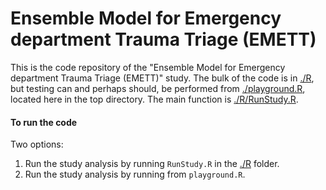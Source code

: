 # Ensemble Model for Emergency department Trauma Triage (EMETT)

This is the code repository of the "Ensemble Model for Emergency
department Trauma Triage (EMETT)" study. The bulk of the code is in
[./R](./R), but testing can and perhaps should, be performed from
[./playground.R](playground.R), located here in the top directory. The main function
is [./R/RunStudy.R](RunStudy.R).

#### To run the code
Two options:
1. Run the study analysis by running `RunStudy.R` in the [./R](./R) folder.
2. Run the study analysis by running from `playground.R`.


